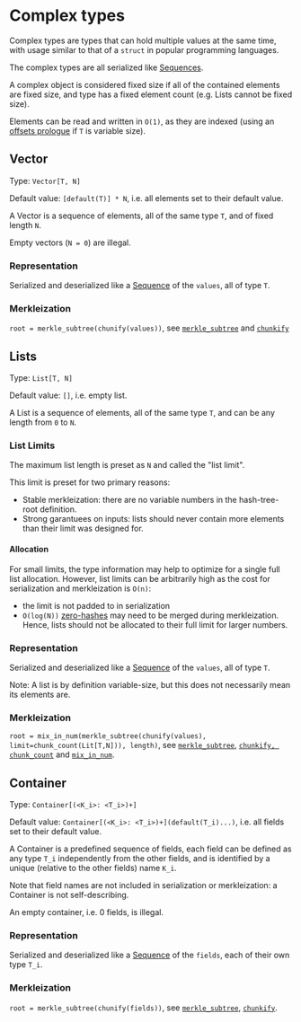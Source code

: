 # Complex types

Complex types are types that can hold multiple values at the same time, with usage similar to that of a `struct` in popular programming languages.

The complex types are all serialized like [Sequences](../representation/sequences.md).

A complex object is considered fixed size if all of the contained elements are fixed size, and type has a fixed element count (e.g. Lists cannot be fixed size).

Elements can be read and written in `O(1)`, as they are indexed (using an [offsets prologue](../representation/sequences.md#offsets) if `T` is variable size).

## Vector

Type: `Vector[T, N]`

Default value: `[default(T)] * N`, i.e. all elements set to their default value.

A Vector is a sequence of elements, all of the same type `T`, and of fixed length `N`.

Empty vectors (`N = 0`) are illegal.

### Representation

Serialized and deserialized like a [Sequence](../representation/sequences.md) of the `values`, all of type `T`.

### Merkleization

`root = merkle_subtree(chunify(values))`, see [`merkle_subtree`](../merkleization/subtree_merkleization.md) and [`chunkify`](../merkleization/chunkify.md)


## Lists

Type: `List[T, N]`

Default value: `[]`, i.e. empty list.

A List is a sequence of elements, all of the same type `T`, and can be any length from `0` to `N`.

### List Limits

The maximum list length is preset as `N` and called the "list limit".

This limit is preset for two primary reasons:
- Stable merkleization: there are no variable numbers in the hash-tree-root definition.
- Strong garantuees on inputs: lists should never contain more elements than their limit was designed for.

#### Allocation

For small limits, the type information may help to optimize for a single full list allocation.
However, list limits can be arbitrarily high as the cost for serialization and merkleization is `O(n)`:
 - the limit is not padded to in serialization
 - `O(log(N))` [zero-hashes](../merkleization/hashing.md#zero-hashes) may need to be merged during merkleization.
Hence, lists should not be allocated to their full limit for larger numbers.

### Representation

Serialized and deserialized like a [Sequence](../representation/sequences.md) of the `values`, all of type `T`.

Note: A list is by definition variable-size, but this does not necessarily mean its elements are.

### Merkleization

`root = mix_in_num(merkle_subtree(chunify(values), limit=chunk_count(Lit[T,N])), length)`,
 see [`merkle_subtree`](../merkleization/subtree_merkleization.md),
  [`chunkify, chunk_count`](../merkleization/chunkify.md) and [`mix_in_num`](../merkleization/mixin.md). 


## Container

Type: `Container[(<K_i>: <T_i>)+]`

Default value: `Container[(<K_i>: <T_i>)+](default(T_i)...)`, i.e. all fields set to their default value.

A Container is a predefined sequence of fields, each field can be defined as any type `T_i` independently from the other fields, and is identified by a unique (relative to the other fields) name `K_i`.

Note that field names are not included in serialization or merkleization: a Container is not self-describing.

An empty container, i.e. 0 fields, is illegal.

### Representation

Serialized and deserialized like a [Sequence](../representation/sequences.md) of the `fields`, each of their own type `T_i`.

### Merkleization

`root = merkle_subtree(chunify(fields))`,
 see [`merkle_subtree`](../merkleization/subtree_merkleization.md), [`chunkify`](../merkleization/chunkify.md).

